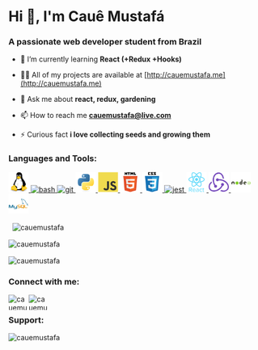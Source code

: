 <h1 align="left">
  Hi 👋, I'm Cauê Mustafá
</h1>

<h3 align="left">
  A passionate web developer student from Brazil
</h3>

- 🌱 I’m currently learning **React (+Redux +Hooks)**

- 👨‍💻 All of my projects are available at [http://cauemustafa.me](http://cauemustafa.me)

- 💬 Ask me about **react, redux, gardening**

- 📫 How to reach me **cauemustafa@live.com**

- ⚡ Curious fact **i love collecting seeds and growing them**

<section>
  <h3 align="left">
    Languages and Tools:
  </h3>
  <p align="left">
    <a href="https://www.linux.org/" target="_blank" rel="noreferrer">
      <img src="https://raw.githubusercontent.com/devicons/devicon/master/icons/linux/linux-original.svg" alt="linux" width="40" height="40"/>
    </a>
    <a href="https://www.gnu.org/software/bash/" target="_blank" rel="noreferrer">
      <img src="https://www.vectorlogo.zone/logos/gnu_bash/gnu_bash-icon.svg" alt="bash" width="40" height="40"/>
    </a>
    <a href="https://git-scm.com/" target="_blank" rel="noreferrer">
      <img src="https://www.vectorlogo.zone/logos/git-scm/git-scm-icon.svg" alt="git" width="40" height="40"/>
    </a>
    <a href="https://www.python.org" target="_blank" rel="noreferrer">
      <img src="https://raw.githubusercontent.com/devicons/devicon/master/icons/python/python-original.svg" alt="python" width="40" height="40"/>
    </a>
    <a href="https://developer.mozilla.org/en-US/docs/Web/JavaScript" target="_blank" rel="noreferrer">
      <img src="https://raw.githubusercontent.com/devicons/devicon/master/icons/javascript/javascript-original.svg" alt="javascript" width="40" height="40"/>
    </a>
    <a href="https://www.w3.org/html/" target="_blank" rel="noreferrer">
      <img src="https://raw.githubusercontent.com/devicons/devicon/master/icons/html5/html5-original-wordmark.svg" alt="html5" width="40" height="40"/>
    </a>
    <a href="https://www.w3schools.com/css/" target="_blank" rel="noreferrer">
      <img src="https://raw.githubusercontent.com/devicons/devicon/master/icons/css3/css3-original-wordmark.svg" alt="css3" width="40" height="40"/>
    </a>
    <a href="https://jestjs.io" target="_blank" rel="noreferrer">
      <img src="https://www.vectorlogo.zone/logos/jestjsio/jestjsio-icon.svg" alt="jest" width="40" height="40"/>
    </a>
    <a href="https://reactjs.org/" target="_blank" rel="noreferrer">
      <img src="https://raw.githubusercontent.com/devicons/devicon/master/icons/react/react-original-wordmark.svg" alt="react" width="40" height="40"/>
    </a>
    <a href="https://redux.js.org" target="_blank" rel="noreferrer">
      <img src="https://raw.githubusercontent.com/devicons/devicon/master/icons/redux/redux-original.svg" alt="redux" width="40" height="40"/>
    </a>
    <a href="https://nodejs.org" target="_blank" rel="noreferrer">
      <img src="https://raw.githubusercontent.com/devicons/devicon/master/icons/nodejs/nodejs-original-wordmark.svg" alt="nodejs" width="40" height="40"/>
    </a>
    <a href="https://www.mysql.com/" target="_blank" rel="noreferrer">
      <img src="https://raw.githubusercontent.com/devicons/devicon/master/icons/mysql/mysql-original-wordmark.svg" alt="mysql" width="40" height="40"/>
    </a>
  </p>
</section>

<section align="left">
  <p>
    &nbsp;
    <img align="center" src="https://github-readme-stats.vercel.app/api?username=cauemustafa&show_icons=true&theme=tokyonight&locale=en" alt="cauemustafa" />
  </p>

  <p>
    <img align="center" src="https://github-readme-streak-stats.herokuapp.com/?user=cauemustafa&theme=tokyonight" alt="cauemustafa" />
  </p>

  <p>
    <img align="center" src="https://github-readme-stats.vercel.app/api/top-langs?username=cauemustafa&show_icons=true&theme=tokyonight&locale=en&layout=compact" alt="cauemustafa" />
  </p>
</section>

<h3 align="left">
  Connect with me:
</h3>
<p align="left">
  <a href="https://linkedin.com/in/cauemustafa" target="blank">
    <img align="left" src="https://raw.githubusercontent.com/rahuldkjain/github-profile-readme-generator/master/src/images/icons/Social/linked-in-alt.svg" alt="cauemustafa" height="30" width="40" />
  </a>
  <a href="https://www.hackerrank.com/cauemustafa" target="blank">
    <img align="left" src="https://raw.githubusercontent.com/rahuldkjain/github-profile-readme-generator/master/src/images/icons/Social/hackerrank.svg" alt="cauemustafa" height="30" width="40" />
  </a>
</p>
<br>
<h3 align="left">
  Support:
</h3>
<p align="left">
  <a href="https://www.buymeacoffee.com/cauemustafa">
    <img align="left" src="https://cdn.buymeacoffee.com/buttons/v2/default-yellow.png" height="50" width="210" alt="cauemustafa" />
  </a>
</p>
<br>
<br>
